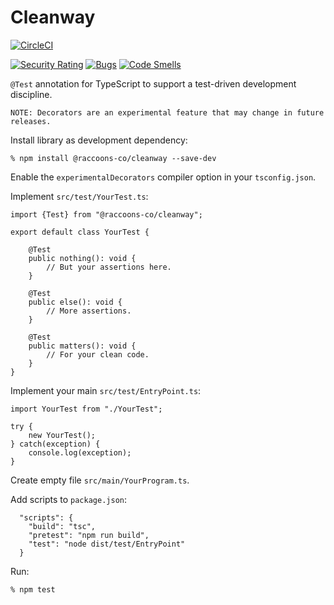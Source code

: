 # Cleanway
[![CircleCI](https://dl.circleci.com/status-badge/img/gh/raccoons-co/cleanway/tree/master.svg?style=svg)](https://dl.circleci.com/status-badge/redirect/gh/raccoons-co/cleanway/tree/master)

[![Security Rating](https://sonarcloud.io/api/project_badges/measure?project=raccoons-co_cleanway&metric=security_rating)](https://sonarcloud.io/summary/new_code?id=raccoons-co_cleanway)
[![Bugs](https://sonarcloud.io/api/project_badges/measure?project=raccoons-co_cleanway&metric=bugs)](https://sonarcloud.io/summary/new_code?id=raccoons-co_cleanway)
[![Code Smells](https://sonarcloud.io/api/project_badges/measure?project=raccoons-co_cleanway&metric=code_smells)](https://sonarcloud.io/summary/new_code?id=raccoons-co_cleanway)

`@Test` annotation for TypeScript to support a test-driven development discipline.
```
NOTE: Decorators are an experimental feature that may change in future releases.
```

Install library as development dependency:
```shell
% npm install @raccoons-co/cleanway --save-dev
```

Enable the `experimentalDecorators` compiler option in your `tsconfig.json`.

Implement `src/test/YourTest.ts`:
```
import {Test} from "@raccoons-co/cleanway";

export default class YourTest {

    @Test
    public nothing(): void {
        // But your assertions here.
    }

    @Test
    public else(): void {
        // More assertions.
    }

    @Test
    public matters(): void {
        // For your clean code.
    }
}
```

Implement your main `src/test/EntryPoint.ts`:
```
import YourTest from "./YourTest";

try {
    new YourTest();
} catch(exception) {
    console.log(exception);
}
```

Create empty file `src/main/YourProgram.ts`.

Add scripts to `package.json`:
```
  "scripts": {
    "build": "tsc",
    "pretest": "npm run build",
    "test": "node dist/test/EntryPoint"
  }
```

Run:
```shell script
% npm test
```
